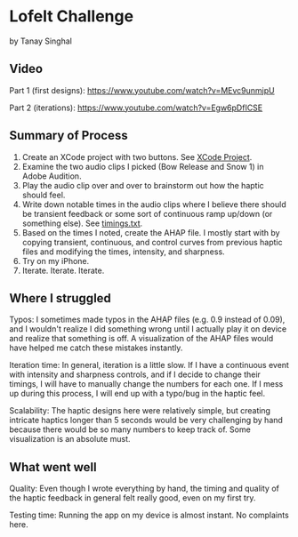 # Lofelt Challenge
by Tanay Singhal

## Video
Part 1 (first designs): https://www.youtube.com/watch?v=MEvc9unmjpU

Part 2 (iterations): https://www.youtube.com/watch?v=Egw6pDfICSE

## Summary of Process
1. Create an XCode project with two buttons. See [XCode Project](https://github.com/Lofelt/studio-creative-challenges/tree/main/Challenge%201%20-%20Designing%20For%20Core%20Haptics%20By%20Hand/Results/Tanay%20Singhai/LofeltChallenge).
2. Examine the two audio clips I picked (Bow Release and Snow 1) in Adobe Audition.
3. Play the audio clip over and over to brainstorm out how the haptic should feel.
4. Write down notable times in the audio clips where I believe there should be transient feedback or some sort of continuous ramp up/down (or something else). See [timings.txt](timings.txt).
5. Based on the times I noted, create the AHAP file. I mostly start with by copying transient, continuous, and control curves from previous haptic files and modifying the times, intensity, and sharpness.
6. Try on my iPhone.
7. Iterate. Iterate. Iterate.

## Where I struggled
Typos: I sometimes made typos in the AHAP files (e.g. 0.9 instead of 0.09), and I wouldn't realize I did something wrong until I actually play it on device and realize that something is off. A visualization of the AHAP files would have helped me catch these mistakes instantly.

Iteration time: In general, iteration is a little slow. If I have a continuous event with intensity and sharpness controls, and if I decide to change their timings, I will have to manually change the numbers for each one. If I mess up during this process, I will end up with a typo/bug in the haptic feel.

Scalability: The haptic designs here were relatively simple, but creating intricate haptics longer than 5 seconds would be very challenging by hand because there would be so many numbers to keep track of. Some visualization is an absolute must.

## What went well
Quality: Even though I wrote everything by hand, the timing and quality of the haptic feedback in general felt really good, even on my first try.

Testing time: Running the app on my device is almost instant. No complaints here.
